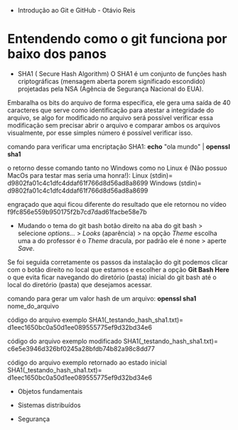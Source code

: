 * Introdução ao Git e GitHub - Otávio Reis

# Entendendo como o git funciona por baixo dos panos

* SHA1 ( Secure Hash Algorithm)
O SHA1 é um conjunto de funções hash criptográficas (mensagem aberta porem significado escondido) projetadas pela NSA (Agência de Segurança Nacional do EUA).

Embaralha os bits do arquivo de forma específica, ele gera uma saída de 40 caracteres que serve como identificação para atestar a integridade do arquivo, se algo for modificado no arquivo será possível verificar essa modificação sem precisar abrir o arquivo e comparar ambos os arquivos visualmente, por esse simples número é possível verificar isso.

comando para verificar uma encriptação SHA1: 
**echo** "ola mundo" | **openssl sha1**

o retorno desse comando tanto no Windows como no Linux é (Não possuo MacOs para testar mas seria uma honra!): 
Linux
(stdin)= d9802fa01c4c1dfc4ddaf61f766d8d56ad8a8699
Windows
(stdin)= d9802fa01c4c1dfc4ddaf61f766d8d56ad8a8699

engraçado que aqui ficou diferente do resultado que ele retornou no vídeo 
f9fc856e559b950175f2b7cd7dad61facbe58e7b

* Mudando o tema do git bash 
botão direito na aba do git bash > selecione *options...* > *Looks* (aparência) > na opção *Theme* escolha uma a do professor é o *Theme* dracula, por padrão ele é none > aperte *Save*.

Se foi seguida corretamente os passos da instalação do git podemos clicar com o botão direito no local que estamos e escolher a opção **Git Bash Here** o que evita ficar navegando do diretório (pasta)  inicial do git bash até o local do diretório (pasta) que desejamos acessar.

comando para gerar um valor hash de um arquivo:
**openssl sha1** nome_do_arquivo

código do arquivo exemplo
SHA1(_testando_hash_sha1.txt)= d1eec1650bc0a50d1ee089555775ef9d32bd34e6

código do arquivo exemplo modificado
SHA1(_testando_hash_sha1.txt)= c6e5e3946d326bf0245a28bfdb74b82a98c8dd77

código do arquivo exemplo retornado ao estado inicial
SHA1(_testando_hash_sha1.txt)= d1eec1650bc0a50d1ee089555775ef9d32bd34e6

* Objetos fundamentais


* Sistemas distribuídos


* Segurança